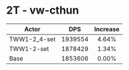# 2T - vw-cthun
| Actor | DPS | Increase |
|---|:---:|:---:|
|TWW1-2_4-set|1939554|4.64%|
|TWW1-2-set|1878429|1.34%|
|Base|1853606|0.00%|
